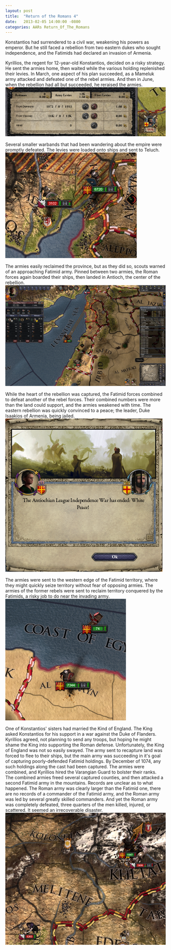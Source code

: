 ```yaml
---
layout: post
title:  "Return of the Romans 4"
date:   2013-02-05 14:00:00 -0800
categories: AARs Return_Of_The_Romans
---
```

Konstantios had surrendered to a civil war, weakening his powers as emperor. But he still faced a rebellion from two eastern dukes who sought independence, and the Fatimids had declared an invasion of Armenia.

Kyrillios, the regent for 12-year-old Konstantios, decided on a risky strategy. He sent the armies home, then waited while the various holding replenished their levies. In March, one aspect of his plan succeeded, as a Mameluk army attacked and defeated one of the rebel armies. And then in June, when the rebellion had all but succeeded, he reraised the armies.  
![](/assets/return_of_the_romans_images/4-1.png)

Several smaller warbands that had been wandering about the empire were promptly defeated. The levies were loaded onto ships and sent to Teluch.  
![](/assets/return_of_the_romans_images/4-2.png)

The armies easily reclaimed the province, but as they did so, scouts warned of an approaching Fatimid army. Pinned between two armies, the Roman forces again boarded their ships, then landed in Antioch, the center of the rebellion.  
![](/assets/return_of_the_romans_images/4-3.png)

While the heart of the rebellion was captured, the Fatimid forces combined to defeat another of the rebel forces. Their combined numbers were more than the land could support, and the armies weakened with time. The eastern rebellion was quickly convinced to a peace; the leader, Duke Isaakios of Armenia, being jailed.  
![](/assets/return_of_the_romans_images/4-4.png)

The armies were sent to the western edge of the Fatimid territory, where they might quickly seize territory without fear of opposing armies. The armies of the former rebels were sent to reclaim territory conquered by the Fatimids, a risky job to do near the invading army.  
![](/assets/return_of_the_romans_images/4-5.png)

One of Konstantios' sisters had married the Kind of England. The King asked Konstantios for his support in a war against the Duke of Flanders. Kyrillios agreed, not planning to send any troops, but hoping he might shame the King into supporting the Roman defense. Unfortunately, the King of England was not so easily swayed. The army sent to recapture land was forced to flee to their ships, but the main army was succeeding in it's goal of capturing poorly-defended Fatimid holdings. By December of 1074, any such holdings along the cast had been captured. The armies were combined, and Kyrillios hired the Varangian Guard to bolster their ranks. The combined armies freed several captured counties, and then attacked a second Fatimid army in the mountains. Records are unclear as to what happened. The Roman army was clearly larger than the Fatimid one, there are no records of a commander of the Fatimid army, and the Roman army was led by several greatly skilled commanders. And yet the Roman army was completely defeated, three quarters of the men killed, injured, or scattered. It seemed an irrecoverable disaster.  
![](/assets/return_of_the_romans_images/4-6.png)